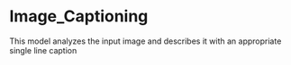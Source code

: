 # Image_Captioning
This model analyzes the input image and describes it with an appropriate single line caption 
